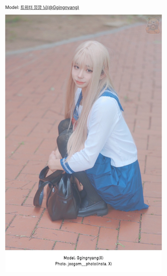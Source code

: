 ﻿---
dddd: 2024.07.21 서코 일
nickname: 낑깡
sns_type: x
sns_id: Ggingnyang
---

<a name="Ggingnyang"></a>
Model: <a href="https://x.com/Ggingnyang" target="_blank">트위터 낑깡 님(@Ggingnyang)</a>

![KakaoTalk20240722153041070.jpg](/assets/img/2024/07-21/낑깡/KakaoTalk20240722153041070.jpg)